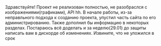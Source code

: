 Здравствуйте! Проект не реализован полностью, не разобраслся с изображениями(графиками), API hh. В начале работы, из-за неправльного подхода к созданию проекта, упустил часть сайта по его администрированию. Также дополнил бы информацию в некоторых разделах. Постараюсь всё доделать и за неделю(29.01) до защиты написать вам в дискорде об изменениях. Извините, что не уложился в срок
